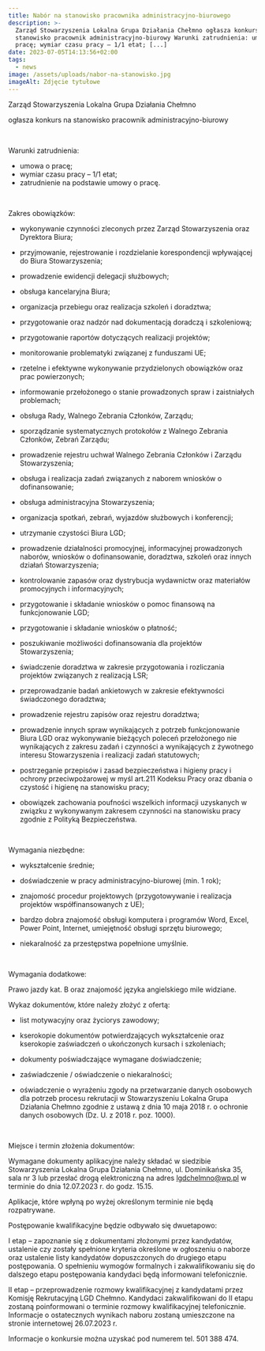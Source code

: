 ```yaml
---
title: Nabór na stanowisko pracownika administracyjno-biurowego
description: >-
  Zarząd Stowarzyszenia Lokalna Grupa Działania Chełmno ogłasza konkurs na
  stanowisko pracownik administracyjno-biurowy Warunki zatrudnienia: umowa o
  pracę; wymiar czasu pracy – 1/1 etat; [...]
date: 2023-07-05T14:13:56+02:00
tags:
  - news
image: /assets/uploads/nabor-na-stanowisko.jpg
imageAlt: Zdjęcie tytułowe
---
```

Zarząd Stowarzyszenia Lokalna Grupa Działania Chełmno



ogłasza konkurs na stanowisko pracownik administracyjno-biurowy

<br>

Warunki zatrudnienia:

* umowa o pracę;
* wymiar czasu pracy – 1/1 etat;
* zatrudnienie na podstawie umowy o pracę.

<br>

Zakres obowiązków:

* wykonywanie czynności zleconych przez Zarząd Stowarzyszenia oraz Dyrektora Biura;
* przyjmowanie, rejestrowanie i rozdzielanie korespondencji wpływającej do Biura Stowarzyszenia;
* prowadzenie ewidencji delegacji służbowych;
* obsługa kancelaryjna Biura;



* organizacja przebiegu oraz realizacja szkoleń i doradztwa;



* przygotowanie oraz nadzór nad dokumentacją doradczą i szkoleniową;



* przygotowanie raportów dotyczących realizacji projektów;



* monitorowanie problematyki związanej z funduszami UE;



* rzetelne i efektywne wykonywanie przydzielonych obowiązków oraz prac powierzonych;



* informowanie przełożonego o stanie prowadzonych spraw i zaistniałych problemach;



* obsługa Rady, Walnego Zebrania Członków, Zarządu;



* sporządzanie systematycznych protokołów z Walnego Zebrania Członków, Zebrań Zarządu;



* prowadzenie rejestru uchwał Walnego Zebrania Członków i Zarządu Stowarzyszenia;



* obsługa i realizacja zadań związanych z naborem wniosków o dofinansowanie;



* obsługa administracyjna Stowarzyszenia;



* organizacja spotkań, zebrań, wyjazdów służbowych i konferencji;



* utrzymanie czystości Biura LGD;



* prowadzenie działalności promocyjnej, informacyjnej prowadzonych naborów, wniosków o dofinansowanie, doradztwa, szkoleń oraz innych działań Stowarzyszenia;



* kontrolowanie zapasów oraz dystrybucja wydawnictw oraz materiałów promocyjnych i informacyjnych;



* przygotowanie i składanie wniosków o pomoc finansową na funkcjonowanie LGD;



* przygotowanie i składanie wniosków o płatność;



* poszukiwanie możliwości dofinansowania dla projektów Stowarzyszenia;



* świadczenie doradztwa w zakresie przygotowania i rozliczania projektów związanych z realizacją LSR;



* przeprowadzanie badań ankietowych w zakresie efektywności świadczonego doradztwa;



* prowadzenie rejestru zapisów oraz rejestru doradztwa;



* prowadzenie innych spraw wynikających z potrzeb funkcjonowanie Biura LGD oraz wykonywanie bieżących poleceń przełożonego nie wynikających z zakresu zadań i czynności a wynikających z żywotnego interesu Stowarzyszenia i realizacji zadań statutowych;



* postrzeganie przepisów i zasad bezpieczeństwa i higieny pracy i ochrony przeciwpożarowej w myśl art.211 Kodeksu Pracy oraz dbania o czystość i higienę na stanowisku pracy;



* obowiązek zachowania poufności wszelkich informacji uzyskanych w związku z wykonywanym zakresem czynności na stanowisku pracy zgodnie z Polityką Bezpieczeństwa.

<br>

Wymagania niezbędne:

* wykształcenie średnie;



* doświadczenie w pracy administracyjno-biurowej (min. 1 rok);



* znajomość procedur projektowych (przygotowywanie i realizacja projektów współfinansowanych z UE);



* bardzo dobra znajomość obsługi komputera i programów Word, Excel, Power Point, Internet, umiejętność obsługi sprzętu biurowego;



* niekaralność za przestępstwa popełnione umyślnie.

<br>

Wymagania dodatkowe:



Prawo jazdy kat. B oraz znajomość języka angielskiego mile widziane.



Wykaz dokumentów, które należy złożyć z ofertą:

* list motywacyjny oraz życiorys zawodowy;



* kserokopie dokumentów potwierdzających wykształcenie oraz kserokopie zaświadczeń o ukończonych kursach i szkoleniach;



* dokumenty poświadczające wymagane doświadczenie;



* zaświadczenie / oświadczenie o niekaralności;



* oświadczenie o wyrażeniu zgody na przetwarzanie danych osobowych dla potrzeb procesu rekrutacji w Stowarzyszeniu Lokalna Grupa Działania Chełmno zgodnie z ustawą z dnia 10 maja 2018 r. o ochronie danych osobowych (Dz. U. z 2018 r. poz. 1000).

<br>

Miejsce i termin złożenia dokumentów:



Wymagane dokumenty aplikacyjne należy składać w siedzibie Stowarzyszenia Lokalna Grupa Działania Chełmno, ul. Dominikańska 35, sala nr 3 lub przesłać drogą elektroniczną na adres lgdchelmno@wp.pl w terminie do dnia 12.07.2023 r. do godz. 15.15.



Aplikacje, które wpłyną po wyżej określonym terminie nie będą rozpatrywane.



Postępowanie kwalifikacyjne będzie odbywało się dwuetapowo:



I etap – zapoznanie się z dokumentami złożonymi przez kandydatów, ustalenie czy zostały spełnione kryteria określone w ogłoszeniu o naborze oraz ustalenie listy kandydatów dopuszczonych do drugiego etapu postępowania. O spełnieniu wymogów formalnych i zakwalifikowaniu się do dalszego etapu postępowania kandydaci będą informowani telefonicznie.



II etap – przeprowadzenie rozmowy kwalifikacyjnej z kandydatami przez Komisję Rekrutacyjną LGD Chełmno. Kandydaci zakwalifikowani do II etapu zostaną poinformowani o terminie rozmowy kwalifikacyjnej telefonicznie. Informacje o ostatecznych wynikach naboru zostaną umieszczone na stronie internetowej 26.07.2023 r.



Informacje o konkursie można uzyskać pod numerem tel. 501 388 474.
